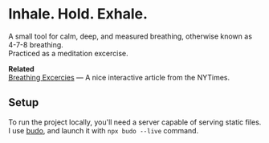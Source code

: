 # Inhale. Hold. Exhale.

A small tool for calm, deep, and measured breathing, otherwise known as 4-7-8 breathing.\
Practiced as a meditation excercise.

**Related**\
[Breathing Excercies](https://www.nytimes.com/interactive/2023/03/03/well/mind/breathing-exercises.html) — A nice interactive article from the NYTimes.

## Setup

To run the project locally, you'll need a server capable of serving static files. I use [budo](https://www.npmjs.com/package/budo), and launch it with `npx budo --live` command.
